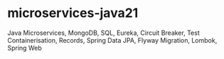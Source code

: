 # microservices-java21
Java Microservices, MongoDB, SQL, Eureka, Circuit Breaker, Test Containerisation, Records, Spring Data JPA, Flyway Migration, Lombok, Spring Web
